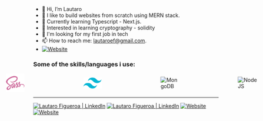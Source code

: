 - 👋 Hi, I’m Lautaro
- 👀 I like to build websites from scratch using MERN stack.
- 🌱 Currently learning Typescript - Next.js.
- 💭 Interested in learning cryptography - solidity
- 💞️ I'm looking for my first job in tech 
- 📫 How to reach me: lautaroef@gmail.com.
- <a href="https://lautarofigueroa-dev.web.app/" target="_blank"><img src="https://img.shields.io/badge/Portfolio-%23000000.svg?style=for-the-badge&logo=firefox&logoColor=#FF7139" alt="Website" height=25></a>


### Some of the skills/languages i use:

<div style="display: flex; align-items: center; justify-content: center; gap: 10rem">
<img alt="React" width="50px" src="https://raw.githubusercontent.com/github/explore/80688e429a7d4ef2fca1e82350fe8e3517d3494d/topics/react/react.png" />
<img alt="Redux" width="50px" src="https://raw.githubusercontent.com/github/explore/80688e429a7d4ef2fca1e82350fe8e3517d3494d/topics/redux/redux.png" />
<img alt="Sass" width="50px" src="https://raw.githubusercontent.com/github/explore/80688e429a7d4ef2fca1e82350fe8e3517d3494d/topics/sass/sass.png">
<img alt="TailwindCSS" width="50px" src="./images/tailwindCSS.png">
<img alt="MongoDB" width='50px' src="https://victorroblesweb.es/wp-content/uploads/2016/11/mongodb.png"/>
<img alt="NodeJS" width='65px' src="https://upload.wikimedia.org/wikipedia/commons/thumb/d/d9/Node.js_logo.svg/800px-Node.js_logo.svg.png"/>
<img alt="Express" width='50px' src="https://raw.githubusercontent.com/github/explore/80688e429a7d4ef2fca1e82350fe8e3517d3494d/topics/express/express.png"/>
<img alt="Git" width="35px" src="https://user-images.githubusercontent.com/5834000/125217429-36557f80-e286-11eb-84c6-05e346cebe8a.png" />
</div

---
---

<a href="mailto:lautaroef@gmail.com" target="_blank"><img src="https://img.shields.io/badge/Gmail-D14836?style=for-the-badge&logo=gmail&logoColor=white" alt ="Lautaro Figueroa | LinkedIn"/></a>
<a href="https://www.linkedin.com/in/lautaro-figueroa-40451815a/" target="_blank"><img src="https://img.shields.io/badge/linkedin-%230077B5.svg?style=for-the-badge&logo=linkedin&logoColor=white" alt ="Lautaro Figueroa | LinkedIn"/></a>
<a href="https://t.me/Lautaro197" target="_blank">
<img src="https://img.shields.io/badge/Telegram-2CA5E0?style=for-the-badge&logo=telegram&logoColor=white" alt="Website"></a>
<a href="https://lautarofigueroa-dev.web.app/"  target="_blank">
<img src="https://img.shields.io/badge/Portfolio-%23000000.svg?style=for-the-badge&logo=firefox&logoColor=#FF7139" alt="Website" ></a>

